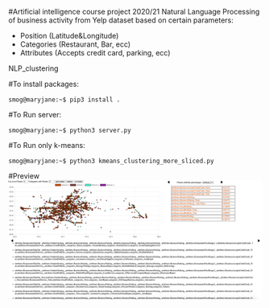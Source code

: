 #Artificial intelligence course project 2020/21
Natural Language Processing of business activity from Yelp dataset based on certain parameters:

* Position (Latitude&Longitude)
* Categories (Restaurant, Bar, ecc)
* Attributes (Accepts credit card, parking, ecc)


NLP_clustering

#To install packages:
```console
smog@maryjane:~$ pip3 install .
```

#To Run server:

```console
smog@maryjane:~$ python3 server.py
```

#To Run only k-means:

```console
smog@maryjane:~$ python3 kmeans_clustering_more_sliced.py
```

#Preview
![testo alt](/foto/home.png "Screenshoot of the results on website")
